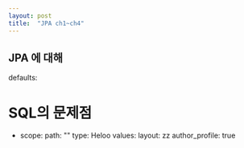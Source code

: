 ```yaml
---
layout: post
title:  "JPA ch1~ch4"
---
```


## 

## JPA 에 대해 
defaults:
  # SQL의 문제점
  - scope:
      path: ""
      type: Heloo
    values:
      layout: zz
      author_profile: true


